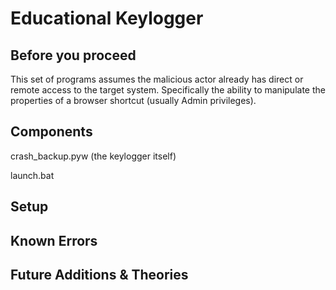 # Educational Keylogger

## Before you proceed

This set of programs assumes the malicious actor already has direct or remote access to the target system.  Specifically the ability to manipulate the properties of a browser shortcut (usually Admin privileges).  

## Components

crash_backup.pyw (the keylogger itself)

launch.bat

## Setup



## Known Errors


## Future Additions & Theories
